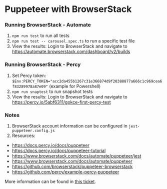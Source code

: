 # Puppeteer with BrowserStack

### Running BrowserStack - Automate

1. `npm run test` to run all tests
2. `npm run test -- carousel.spec.ts` to run a specific test file
3. View the results: Login to BrowserStack and navigate to https://automate.browserstack.com/dashboard/v2/builds

### Running BrowserStack - Percy

1. Set Percy token: `$Env:PERCY_TOKEN="acc2da455b1267c31e366874d9f20388877a666c1c969cea6f83289978a87e09"` (example for Powershell)
2. `npm run snaptest` to run snapshot tests
3. View the results: Login to BrowserStack and navigate to https://percy.io/5abf6311/gokce-first-percy-test

### Notes

1. BrowserStack account information can be configured in `jest-puppeteer.config.js`
2. Resources:

- https://docs.percy.io/docs/puppeteer
- https://docs.percy.io/docs/puppeteer-tutorial
- https://www.browserstack.com/docs/automate/puppeteer/jest
- https://www.browserstack.com/docs/automate/puppeteer
- https://github.com/browserstack/puppeteer-browserstack
- https://github.com/percy/example-percy-puppeteer

More information can be found in [this ticket](https://alidacxm.atlassian.net/browse/SRV-1357).
